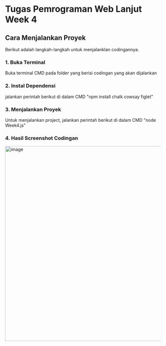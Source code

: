 # Tugas Pemrograman Web Lanjut Week 4

## Cara Menjalankan Proyek

Berikut adalah langkah-langkah untuk menjalanklan codingannya.

### 1. Buka Terminal

Buka terminal CMD pada folder yang berisi codingan yang akan dijalankan

### 2. Instal Dependensi

jalankan perintah berikut di dalam CMD "npm install chalk cowsay figlet"

### 3. Menjalankan Proyek

Untuk menjalankan project, jalankan perintah berikut di dalam CMD "node Week4.js"

### 4. Hasil Screenshot Codingan

<img width="1011" height="633" alt="image" src="https://github.com/user-attachments/assets/2bda9052-42ef-444d-b8ef-e91282ae94e4" />
